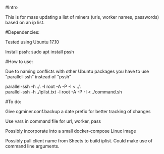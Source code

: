 #Intro

This is for mass updating a list of miners (urls, worker names, passwords) based on an ip list.

#Dependencies:

Tested using Ubuntu 17.10

Install pssh: sudo apt install pssh


#How to use:

Due to naming conflicts with other Ubuntu packages you have to use "parallel-ssh" instead of "pssh"  

parallel-ssh -h ./<nameofiplist>.<fileextension> -l root -A -P -I < ./<nameofcommandfile>.<fileextension>  
parallel-ssh -h ./iplist.txt -l root -A -P -I < ./command.sh 

#To do:  

Give cgminer.conf.backup a date prefix for better tracking of changes

Use vars in command file for url, worker, pass

Possibly incorporate into a small docker-compose Linux image  

Possibly pull client name from Sheets to build iplist. Could make use of command line arguments.  